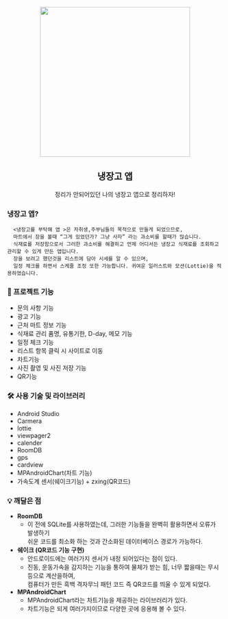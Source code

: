 <p align="center">
  <img src="https://user-images.githubusercontent.com/110442250/202329222-5ac59d3c-0391-4b28-a5f8-a101a96b049d.png" height="350">
  <h2 align="center">냉장고 앱</h2>
  <p align="center">정리가 안되어있던 나의 냉장고 앱으로 정리하자!<p>


  </p>
</p>

### 냉장고 앱?
  
      <냉장고를 부탁해 앱 >은 자취생,주부님들의 목적으로 만들게 되었으므로, 
      마트에서 장을 볼때 “그게 있었던가? 그냥 사자” 라는 과소비를 할때가 많습니다. 
      식재료를 저장함으로서 그러한 과소비를 해결하고 언제 어디서든 냉장고 식재료를 조회하고 관리할 수 있게 만든 앱입니다. 
      장을 보려고 했던것을 리스트에 담아 시세를 알 수 있으며, 
      일정 체크를 하면서 스케줄 조정 또한 가능합니다. 귀여운 일러스트와 모션(Lottie)을 적용하였습니다.
  
### 📱 프로젝트 기능
 
  - 문의 사항 기능
  - 광고 기능
  - 근처 마트 정보 기능
  - 식재료 관리 품명, 유통기한, D-day, 메모 기능
  - 일정 체크 기능
  - 리스트 항목 클릭 시 사이트로 이동
  - 차트기능
  - 사진 촬영 및 사진 저장 기능
  - QR기능
  
### 🛠️ 사용 기술 및 라이브러리

  - Android Studio
  - Carmera
  - lottie
  - viewpager2
  - calender
  - RoomDB
  - gps
  - cardview
  - MPAndroidChart(차트 기능)
  - 가속도계 센서(쉐이크기능) + zxing(QR코드)


### 💡 깨달은 점

- **RoomDB**
    - 이 전에 SQLite를 사용하였는데, 그러한 기능들을 완벽히 활용하면서 오류가 발생하기 <br>
      쉬운 코드를 최소화 하는 것과 간소화된 데이터베이스 경로가 가능하다.
- **쉐이크 (QR코드 기능 구현)**
    - 안드로이드에는 여러가지 센서가 내정 되어있다는 점이 있다.
    - 진동, 운동가속을 감지하는 기능을 통하여 물체가 받는 힘, 너무 짧을때는 무시 등으로 계산을하여, <br>
    컴퓨터가 만든 흑백 격자무늬 패턴 코드 즉 QR코드를 띄울 수 있게 되었다.
- **MPAndroidChart**
    - MPAndroidChart라는 차트기능을 제공하는 라이브러리가 있다.
    - 차트기능은 되게 여러가지이므로 다양한 곳에 응용해 볼 수 있다.
